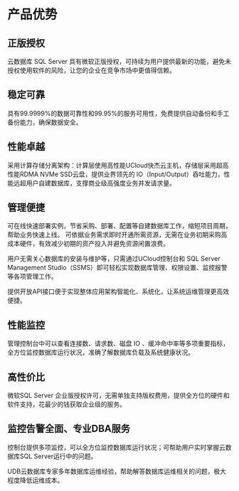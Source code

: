 # 产品优势

## 正版授权

云数据库 SQL Server 具有微软正版授权，可持续为用户提供最新的功能，避免未授权使用软件的风险，让您的企业在竞争市场中更值得信赖。

## 稳定可靠

具有99.9999%的数据可靠性和99.95%的服务可用性，免费提供自动备份和手工备份能力，确保数据安全。

## 性能卓越

采用计算存储分离架构：计算层使用高性能UCloud快杰云主机，存储层采用超高性能RDMA NVMe SSD云盘，提供业界领先的 IO（Input/Output）吞吐能力，性能远超用户自建数据库，支撑商业级高强度业务并发请求量。

## 管理便捷

可在线快速部署实例，节省采购、部署、配置等自建数据库工作，缩短项目周期，帮助业务快速上线。 可依据业务需求即时开通所需资源，无需在业务初期采购高成本硬件，有效减少初期的资产投入并避免资源闲置浪费。

用户无需关心数据库的安装与维护等，只需通过UCloud控制台和 SQL Server Management Studio（SSMS）即可轻松实现数据库管理、权限设置、监控报警等各项管理工作。

提供开放API接口便于实现整体应用架构智能化、系统化，让系统运维管理更高效便捷。

## 性能监控

管理控制台中可以查看连接数、请求数、磁盘 IO 、缓冲命中率等多项重要指标，全方位监控数据库运行状况，准确了解数据库负载及系统健康状况。

## 高性价比

微软SQL Server 企业版授权许可，无需单独支持版权费用，提供全方位的硬件和软件支持，花最少的钱获取企业级的服务。

## 监控告警全面、专业DBA服务

控制台提供多项监控，可以全方位监控数据库运行状况；可帮助用户实时掌握云数据库SQL Server运行中的问题。

UDB云数据库专家多年数据库运维经验，帮助解答数据库运维相关的问题，极大程度降低运维成本。

